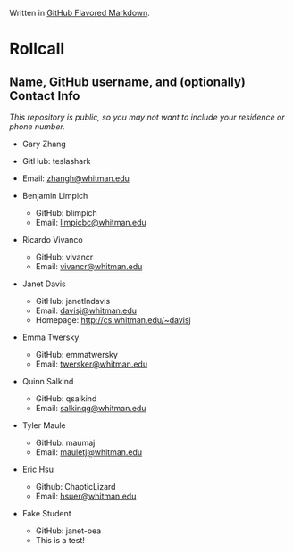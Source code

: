 Written in [GitHub Flavored Markdown](https://help.github.com/articles/github-flavored-markdown).

Rollcall
========

Name, GitHub username, and (optionally) Contact Info
----------------------------------------------------

_This repository is public, so you may not want to include your residence or phone number._

* Gary Zhang
 * GitHub: teslashark
 * Email: zhangh@whitman.edu


* Benjamin Limpich
  * GitHub: blimpich
  * Email: limpicbc@whitman.edu

* Ricardo Vivanco
  * GitHub: vivancr
  * Email: vivancr@whitman.edu

* Janet Davis
  * GitHub: janetlndavis
  * Email: davisj@whitman.edu
  * Homepage: http://cs.whitman.edu/~davisj

* Emma Twersky
  * GitHub: emmatwersky
  * Email: twersker@whitman.edu

* Quinn Salkind
  * GitHub: qsalkind
  * Email: salkinqg@whitman.edu

* Tyler Maule
  * GitHub: maumaj
  * Email: mauletj@whitman.edu

* Eric Hsu
  * Github: ChaoticLizard
  * Email: hsuer@whitman.edu

* Fake Student
  * GitHub: janet-oea
  * This is a test!
